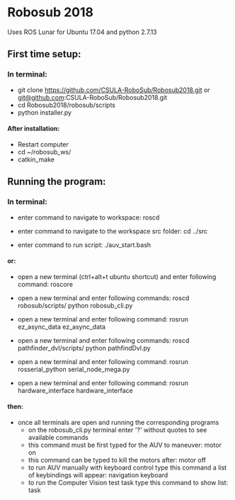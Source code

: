 # Robosub 2018

Uses ROS Lunar for Ubuntu 17.04 
and python 2.7.13

## First time setup:

### In terminal:
- git clone https://github.com/CSULA-RoboSub/Robosub2018.git or git@github.com:CSULA-RoboSub/Robosub2018.git
- cd Robosub2018/robosub/scripts
- python installer.py

#### After installation:
- Restart computer
- cd ~/robosub_ws/
- catkin_make

## Running the program:

### In terminal:
- enter command to navigate to workspace:
	roscd 

- enter command to navigate to the workspace src folder:
	cd ../src

- enter command to run script:
	./auv_start.bash

#### or:

- open a new terminal (ctrl+alt+t ubuntu shortcut) and enter following command:
	roscore

- open a new terminal and enter following commands:
	roscd robosub/scripts/
	python robosub_cli.py

- open a new terminal and enter following command:
	rosrun ez_async_data ez_async_data

- open a new terminal and enter following commands:
	roscd pathfinder_dvl/scripts/
	python pathfindDvl.py

- open a new terminal and enter following command:
	rosrun rosserial_python serial_node_mega.py

- open a new terminal and enter following command:
	rosrun hardware_interface hardware_interface

#### then:

- once all terminals are open and running the corresponding programs
	- on the robosub_cli.py terminal enter '?' without quotes to see
	  available commands
	- this command must be first typed for the AUV to maneuver:
		motor on
	- this command can be typed to kill the motors after:
		motor off
	- to run AUV manually with keyboard control type this command
	  a list of keybindings will appear:
		navigation keyboard
	- to run the Computer Vision test task type this command to show list:
		task

